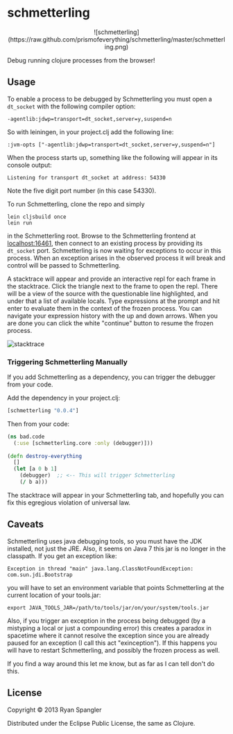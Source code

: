# schmetterling

<p align="center">
![schmetterling](https://raw.github.com/prismofeverything/schmetterling/master/schmetterling.png)
</p>

Debug running clojure processes from the browser!

## Usage

To enable a process to be debugged by Schmetterling you must open a `dt_socket`
with the following compiler option:

    -agentlib:jdwp=transport=dt_socket,server=y,suspend=n
    
So with leiningen, in your project.clj add the following line:

    :jvm-opts ["-agentlib:jdwp=transport=dt_socket,server=y,suspend=n"]
    
When the process starts up, something like the following will appear in its
console output:

    Listening for transport dt_socket at address: 54330
    
Note the five digit port number (in this case 54330).

To run Schmetterling, clone the repo and simply

    lein cljsbuild once
    lein run
    
in the Schmetterling root.  Browse to the Schmetterling frontend at
[localhost:16461](localhost:16461), then connect to an existing process by
providing its `dt_socket` port.  Schmetterling is now waiting for exceptions to
occur in this process.  When an exception arises in the observed process it will
break and control will be passed to Schmetterling.

A stacktrace will appear and provide an interactive repl for each frame in the
stacktrace.  Click the triangle next to the frame to open the repl.  There will
be a view of the source with the questionable line highlighted, and under that a
list of available locals.  Type expressions at the prompt and hit enter to
evaluate them in the context of the frozen process.  You can navigate your
expression history with the up and down arrows.  When you are done you can click
the white "continue" button to resume the frozen process.

![stacktrace](https://raw.github.com/prismofeverything/schmetterling/master/stacktrace.png)

### Triggering Schmetterling Manually

If you add Schmetterling as a dependency, you can trigger the debugger from your code.

Add the dependency in your project.clj:

```clj
[schmetterling "0.0.4"]
```    

Then from your code:

```clj
(ns bad.code
  (:use [schmetterling.core :only (debugger)]))
  
(defn destroy-everything
  []
  (let [a 0 b 1]
    (debugger)  ;; <-- This will trigger Schmetterling
    (/ b a)))
```

The stacktrace will appear in your Schmetterling tab, and hopefully you can fix
this egregious violation of universal law.

## Caveats

Schmetterling uses java debugging tools, so you must have the JDK installed, not
just the JRE.  Also, it seems on Java 7 this jar is no longer in the classpath.
If you get an exception like:

    Exception in thread "main" java.lang.ClassNotFoundException: com.sun.jdi.Bootstrap
    
you will have to set an environment variable that points Schmetterling at the
current location of your tools.jar:

    export JAVA_TOOLS_JAR=/path/to/tools/jar/on/your/system/tools.jar

Also, if you trigger an exception in the process being debugged (by a mistyping
a local or just a compounding error) this creates a paradox in spacetime where
it cannot resolve the exception since you are already paused for an exception (I
call this act "exinception").  If this happens you will have to restart
Schmetterling, and possibly the frozen process as well.

If you find a way around this let me know, but as far as I can tell don't do
this.

## License

Copyright © 2013 Ryan Spangler

Distributed under the Eclipse Public License, the same as Clojure.
